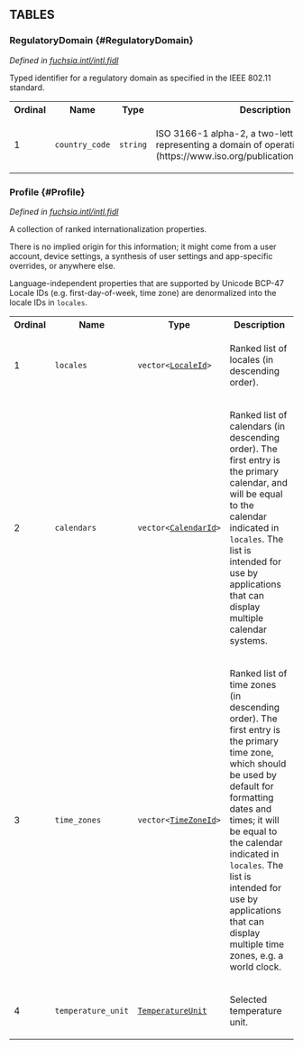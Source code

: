 
## **TABLES**

### RegulatoryDomain {#RegulatoryDomain}


*Defined in [fuchsia.intl/intl.fidl](https://fuchsia.googlesource.com/fuchsia/+/master/sdk/fidl/fuchsia.intl/intl.fidl#8)*

<p>Typed identifier for a regulatory domain as specified in the IEEE 802.11 standard.</p>


<table>
    <tr><th>Ordinal</th><th>Name</th><th>Type</th><th>Description</th></tr>
    <tr>
            <td>1</td>
            <td><code>country_code</code></td>
            <td>
                <code>string</code>
            </td>
            <td><p>ISO 3166-1 alpha-2, a two-letter code representing a domain of operation.
(https://www.iso.org/publication/PUB500001.html)</p>
</td>
        </tr></table>

### Profile {#Profile}


*Defined in [fuchsia.intl/intl.fidl](https://fuchsia.googlesource.com/fuchsia/+/master/sdk/fidl/fuchsia.intl/intl.fidl#69)*

<p>A collection of ranked internationalization properties.</p>
<p>There is no implied origin for this information; it might come from a user account, device
settings, a synthesis of user settings and app-specific overrides, or anywhere else.</p>
<p>Language-independent properties that are supported by Unicode BCP-47 Locale IDs (e.g.
first-day-of-week, time zone) are denormalized into the locale IDs in <code>locales</code>.</p>


<table>
    <tr><th>Ordinal</th><th>Name</th><th>Type</th><th>Description</th></tr>
    <tr>
            <td>1</td>
            <td><code>locales</code></td>
            <td>
                <code>vector&lt;<a class='link' href='#LocaleId'>LocaleId</a>&gt;</code>
            </td>
            <td><p>Ranked list of locales (in descending order).</p>
</td>
        </tr><tr>
            <td>2</td>
            <td><code>calendars</code></td>
            <td>
                <code>vector&lt;<a class='link' href='#CalendarId'>CalendarId</a>&gt;</code>
            </td>
            <td><p>Ranked list of calendars (in descending order). The first entry is the primary calendar, and
will be equal to the calendar indicated in <code>locales</code>.
The list is intended for use by applications that can display multiple calendar systems.</p>
</td>
        </tr><tr>
            <td>3</td>
            <td><code>time_zones</code></td>
            <td>
                <code>vector&lt;<a class='link' href='#TimeZoneId'>TimeZoneId</a>&gt;</code>
            </td>
            <td><p>Ranked list of time zones (in descending order). The first entry is the primary time zone,
which should be used by default for formatting dates and times; it will be equal to the
calendar indicated in <code>locales</code>.
The list is intended for use by applications that can display multiple time zones, e.g.
a world clock.</p>
</td>
        </tr><tr>
            <td>4</td>
            <td><code>temperature_unit</code></td>
            <td>
                <code><a class='link' href='#TemperatureUnit'>TemperatureUnit</a></code>
            </td>
            <td><p>Selected temperature unit.</p>
</td>
        </tr></table>
